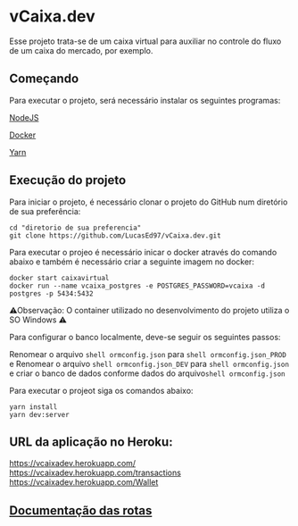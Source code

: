 # vCaixa.dev

Esse projeto trata-se de um caixa virtual para auxiliar no controle do fluxo de um caixa do mercado, por exemplo. 

## Começando
Para executar o projeto, será necessário instalar os seguintes programas:

[NodeJS](https://nodejs.org/pt-br/download/)

[Docker](https://docs.docker.com/docker-for-windows/install/)

[Yarn](https://classic.yarnpkg.com/en/docs/install#windows-stable)

## Execução do projeto
Para iniciar o projeto, é necessário clonar o projeto do GitHub num diretório de sua preferência:

```shell
cd "diretorio de sua preferencia"
git clone https://github.com/LucasEd97/vCaixa.dev.git
```

Para executar o projeo é necessário inicar o docker através do comando abaixo e também é necessário criar a seguinte imagem no docker: 

```shell
docker start caixavirtual
docker run --name vcaixa_postgres -e POSTGRES_PASSWORD=vcaixa -d postgres -p 5434:5432
```
⚠Observação: O container utilizado no desenvolvimento do projeto utiliza o SO Windows ⚠

Para configurar o banco localmente, deve-se seguir os seguintes passos:

Renomear o arquivo ```shell ormconfig.json``` para ```shell ormconfig.json_PROD``` e 
Renomear o arquivo ```shell ormconfig.json_DEV``` para ```shell ormconfig.json``` e criar o banco de dados conforme dados do arquivo```shell ormconfig.json ```

Para executar o projeot siga os comandos abaixo:

```shell
yarn install
yarn dev:server
```

## URL da aplicação no Heroku:
https://vcaixadev.herokuapp.com/
https://vcaixadev.herokuapp.com/transactions
https://vcaixadev.herokuapp.com/Wallet



## [Documentação das rotas](https://documenter.getpostman.com/view/12464400/T1LVA4N2?version=latest)


